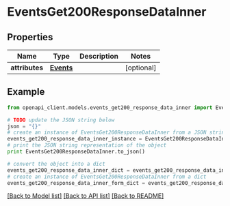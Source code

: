# EventsGet200ResponseDataInner


## Properties
Name | Type | Description | Notes
------------ | ------------- | ------------- | -------------
**attributes** | [**Events**](Events.md) |  | [optional] 

## Example

```python
from openapi_client.models.events_get200_response_data_inner import EventsGet200ResponseDataInner

# TODO update the JSON string below
json = "{}"
# create an instance of EventsGet200ResponseDataInner from a JSON string
events_get200_response_data_inner_instance = EventsGet200ResponseDataInner.from_json(json)
# print the JSON string representation of the object
print EventsGet200ResponseDataInner.to_json()

# convert the object into a dict
events_get200_response_data_inner_dict = events_get200_response_data_inner_instance.to_dict()
# create an instance of EventsGet200ResponseDataInner from a dict
events_get200_response_data_inner_form_dict = events_get200_response_data_inner.from_dict(events_get200_response_data_inner_dict)
```
[[Back to Model list]](../README.md#documentation-for-models) [[Back to API list]](../README.md#documentation-for-api-endpoints) [[Back to README]](../README.md)


